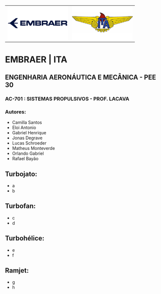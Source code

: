 <div><center>
<table><tr>
<td>
<img src="images/Embraer_logo.png" alt="Empresa Brasileira de Aeronáutica (Embraer)" style="width: 200px;"/>
    </td>
<td>
<img src="images/ITA_logo.png" alt="Instituto Tecnológico da Aeronáutica (ITA)" style="width: 200px;"/>
    </td>
    </tr></table
</center></div>

# EMBRAER | ITA

## ENGENHARIA AERONÁUTICA E MECÂNICA - PEE 30

### AC-701 : SISTEMAS PROPULSIVOS - PROF. LACAVA

### Autores:

* Camilla Santos
* Eloi Antonio
* Gabriel Henrique
* Jonas Degrave
* Lucas Schroeder
* Matheus Monteverde
* Orlando Gabriel
* Rafael Bayão

## Turbojato:

* a
* b

## Turbofan:

* c
* d

## Turbohélice:

* e
* f

## Ramjet:

* g
* h

